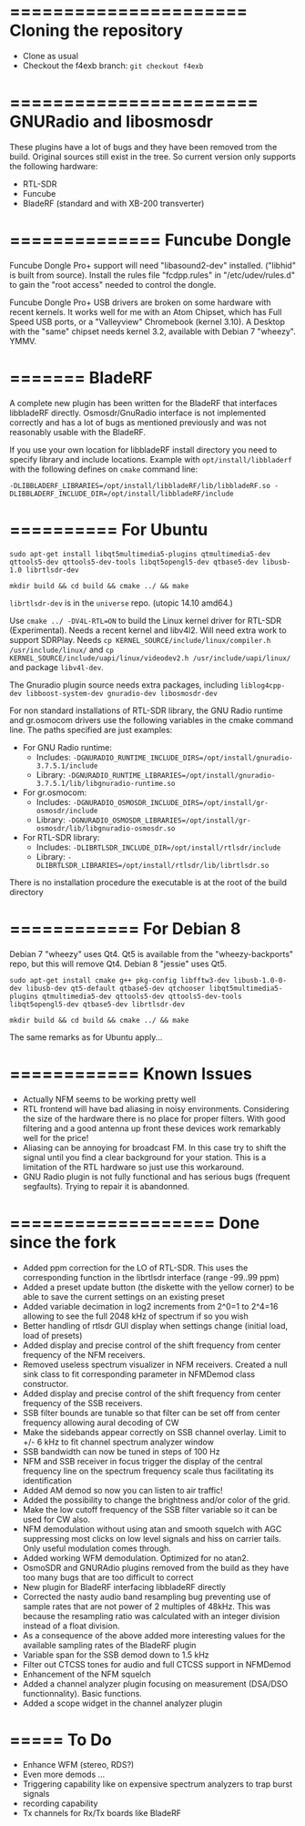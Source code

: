 ======================
Cloning the repository
======================

- Clone as usual
- Checkout the f4exb branch: `git checkout f4exb`

=======================
GNURadio and libosmosdr
=======================

These plugins have a lot of bugs and they have been removed trom the build. Original sources still exist in the tree. So current version only supports the following hardware:
  - RTL-SDR
  - Funcube
  - BladeRF (standard and with XB-200 transverter) 

==============
Funcube Dongle
==============

Funcube Dongle Pro+ support will need "libasound2-dev" installed. ("libhid" is built from source). Install the rules file "fcdpp.rules" in "/etc/udev/rules.d" to gain the "root access" needed to control the dongle.

Funcube Dongle Pro+ USB drivers are broken on some hardware with recent kernels. It works well for me with an Atom Chipset, which has Full Speed USB ports, or a "Valleyview" Chromebook (kernel 3.10). A Desktop with the "same" chipset needs kernel 3.2, available with Debian 7 "wheezy". YMMV.

=======
BladeRF
=======

A complete new plugin has been written for the BladeRF that interfaces libbladeRF directly. Osmosdr/GnuRadio interface is not implemented correctly and has a lot of bugs as mentioned previously and was not reasonably usable with the BladeRF.

If you use your own location for libbladeRF install directory you need to specify library and include locations. Example with `opt/install/libbladerf` with the following defines on `cmake` command line:

`-DLIBBLADERF_LIBRARIES=/opt/install/libbladeRF/lib/libbladeRF.so -DLIBBLADERF_INCLUDE_DIR=/opt/install/libbladeRF/include`

==========
For Ubuntu
==========

`sudo apt-get install libqt5multimedia5-plugins qtmultimedia5-dev qttools5-dev qttools5-dev-tools libqt5opengl5-dev qtbase5-dev libusb-1.0 librtlsdr-dev`

`mkdir build && cd build && cmake ../ && make`

`librtlsdr-dev` is in the `universe` repo. (utopic 14.10 amd64.)

Use `cmake ../ -DV4L-RTL=ON` to build the Linux kernel driver for RTL-SDR (Experimental). Needs a recent kernel and libv4l2. Will need extra work to support SDRPlay. Needs `cp KERNEL_SOURCE/include/linux/compiler.h /usr/include/linux/` and `cp KERNEL_SOURCE/include/uapi/linux/videodev2.h /usr/include/uapi/linux/` and package `libv4l-dev`.

The Gnuradio plugin source needs extra packages, including `liblog4cpp-dev libboost-system-dev gnuradio-dev libosmosdr-dev`

For non standard installations of RTL-SDR library, the GNU Radio runtime and gr.osmocom drivers use the following variables in the cmake command line. The paths specified are just examples:

  - For GNU Radio runtime:
    - Includes: `-DGNURADIO_RUNTIME_INCLUDE_DIRS=/opt/install/gnuradio-3.7.5.1/include`
    - Library: `-DGNURADIO_RUNTIME_LIBRARIES=/opt/install/gnuradio-3.7.5.1/lib/libgnuradio-runtime.so`
  - For gr.osmocom:
    - Includes: `-DGNURADIO_OSMOSDR_INCLUDE_DIRS=/opt/install/gr-osmosdr/include`
    - Library: `-DGNURADIO_OSMOSDR_LIBRARIES=/opt/install/gr-osmosdr/lib/libgnuradio-osmosdr.so`
  - For RTL-SDR library:
    - Includes: `-DLIBRTLSDR_INCLUDE_DIR=/opt/install/rtlsdr/include`
    - Library: `-DLIBRTLSDR_LIBRARIES=/opt/install/rtlsdr/lib/librtlsdr.so`
    
There is no installation procedure the executable is at the root of the build directory

============
For Debian 8
============

Debian 7 "wheezy" uses Qt4. Qt5 is available from the "wheezy-backports" repo, but this will remove Qt4. Debian 8 "jessie" uses Qt5.

`sudo apt-get install cmake g++ pkg-config libfftw3-dev libusb-1.0-0-dev libusb-dev qt5-default qtbase5-dev qtchooser libqt5multimedia5-plugins qtmultimedia5-dev qttools5-dev qttools5-dev-tools libqt5opengl5-dev qtbase5-dev librtlsdr-dev`

`mkdir build && cd build && cmake ../ && make`

The same remarks as for Ubuntu apply...

============
Known Issues
============

  - Actually NFM seems to be working pretty well
  - RTL frontend will have bad aliasing in noisy environments. Considering the size of the hardware there is no place for proper filters. With good filtering and a good antenna up front these devices work remarkably well for the price! 
  - Aliasing can be annoying for broadcast FM. In this case try to shift the signal until you find a clear background for your station. This is a limitation of the RTL hardware so just use this workaround.
  - GNU Radio plugin is not fully functional and has serious bugs (frequent segfaults). Trying to repair it is abandonned. 

===================
Done since the fork
===================

  - Added ppm correction for the LO of RTL-SDR. This uses the corresponding function in the librtlsdr interface (range -99..99 ppm)
  - Added a preset update button (the diskette with the yellow corner) to be able to save the current settings on an existing preset
  - Added variable decimation in log2 increments from 2^0=1 to 2^4=16 allowing to see the full 2048 kHz of spectrum if so you wish
  - Better handling of rtlsdr GUI display when settings change (initial load, load of presets)
  - Added display and precise control of the shift frequency from center frequency of the NFM receivers.
  - Removed useless spectrum visualizer in NFM receivers. Created a null sink class to fit corresponding parameter in NFMDemod class constructor.
  - Added display and precise control of the shift frequency from center frequency of the SSB receivers.
  - SSB filter bounds are tunable so that filter can be set off from center frequency allowing aural decoding of CW
  - Make the sidebands appear correctly on SSB channel overlay. Limit to +/- 6 kHz to fit channel spectrum analyzer window
  - SSB bandwidth can now be tuned in steps of 100 Hz
  - NFM and SSB receiver in focus trigger the display of the central frequency line on the spectrum frequency scale thus facilitating its identification
  - Added AM demod so now you can listen to air traffic!
  - Added the possibility to change the brightness and/or color of the grid.
  - Make the low cutoff frequency of the SSB filter variable so it can be used for CW also.
  - NFM demodulation without using atan and smooth squelch with AGC suppressing most clicks on low level signals and hiss on carrier tails. Only useful modulation comes through.
  - Added working WFM demodulation. Optimized for no atan2.
  - OsmoSDR and GNURAdio plugins removed from the build as they have too many bugs that are too difficult to correct
  - New plugin for BladeRF interfacing libbladeRF directly
  - Corrected the nasty audio band resampling bug preventing use of sample rates that are not power of 2 multiples of 48kHz. This was because the resampling ratio was calculated with an integer division instead of a float division. 
  - As a consequence of the above added more interesting values for the available sampling rates of the BladeRF plugin
  - Variable span for the SSB demod down to 1.5 kHz
  - Filter out CTCSS tones for audio and full CTCSS support in NFMDemod
  - Enhancement of the NFM squelch
  - Added a channel analyzer plugin focusing on measurement (DSA/DSO functionnality). Basic functions.
  - Added a scope widget in the channel analyzer plugin
    
=====
To Do
=====

  - Enhance WFM (stereo, RDS?)
  - Even more demods ... 
  - Triggering capability like on expensive spectrum analyzers to trap burst signals
  - recording capability
  - Tx channels for Rx/Tx boards like BladeRF
